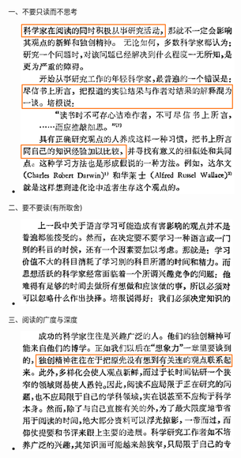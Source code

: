  一、不要只读而不思考  
* ![photo](/books/2018040607-The-Art-of-Scientific-Investigation/photo/003.png)  

二、要不要读(有所取舍)  
* ![photo](/books/2018040607-The-Art-of-Scientific-Investigation/photo/004.png)  

三、阅读的广度与深度  
* ![photo](/books/2018040607-The-Art-of-Scientific-Investigation/photo/005.png)  
